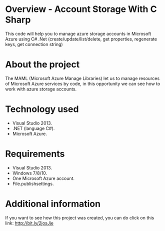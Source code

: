 # Overview - Account Storage With C Sharp
This code will help you to manage azure storage accounts in Microsoft Azure using C# .Net (create/update/list/delete, get properties, regenerate keys, get connection string)

# About the project

The MAML (Microsoft Azure Manage Libraries) let us to manage resources of Microsoft Azure services by code, in this opportunity we can see how to work with azure storage accounts.

# Technology used

* Visual Studio 2013.
* .NET (language C#).
* Microsoft Azure.

# Requirements

* Visual Studio 2013.
* Windows 7/8/10.
* One Microsoft Azure account.
* File.publishsettings.

# Additional information

If you want to see how this project was created, you can do click on this link: http://bit.ly/2josJje
